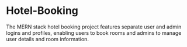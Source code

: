 # Hotel-Booking
The MERN stack hotel booking project features separate user and admin logins and profiles, enabling users to book rooms and admins to manage user details and room information.
